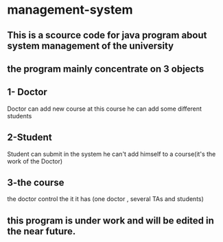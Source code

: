# management-system
## This is a scource code for java program about system management of the university
## the program mainly concentrate on 3 objects
## 1- Doctor
  Doctor can add new course
  at this course he can add some different students
## 2-Student
  Student can submit in the system
  he can't add himself to a course(it's the work of the Doctor)
## 3-the course
  the doctor control the it
  it has (one doctor , several TAs and students)
## this program is under work and will be edited in the near future.
